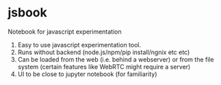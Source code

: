 # jsbook
Notebook for javascript experimentation

1. Easy to use javascript experimentation tool.
2. Runs without backend (node.js/npm/pip install/ngnix etc etc)
3. Can be loaded from the web (i.e. behind a webserver) or from the file system   (certain features like WebRTC might require a server)
4. UI to be close to jupyter notebook (for familiarity)
